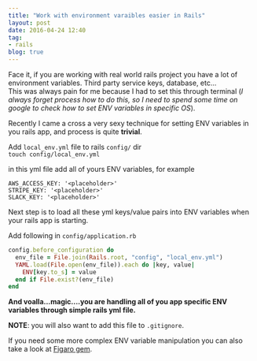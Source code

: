 ```yaml
---
title: "Work with environment varaibles easier in Rails"
layout: post
date: 2016-04-24 12:40
tag:
- rails
blog: true
---
```


Face it, if you are working with real world rails project you have a
lot of environment variables. Third party service keys, database, etc...   
This was always pain for me because I had to set this through
terminal (*I always forget process how to do this, so I need to spend
some time on google to check how to set ENV variables in specific OS*).

Recently I came a cross a very sexy technique for setting ENV variables
in you rails app, and process is quite **trivial**.

Add `local_env.yml` file to rails `config/` dir   
`touch config/local_env.yml`

in this yml file add all of yours ENV variables, for example

```
AWS_ACCESS_KEY: '<placeholder>'
STRIPE_KEY: '<placeholder>'
SLACK_KEY: '<placeholder>'
```

Next step  is to load all these yml keys/value pairs into ENV variables when your rails app
is starting. 

Add following in `config/application.rb`

```ruby
config.before_configuration do
  env_file = File.join(Rails.root, "config", "local_env.yml")
  YAML.load(File.open(env_file)).each do |key, value|
    ENV[key.to_s] = value
  end if File.exist?(env_file)
end
```

**And voalla...magic....you are handling all of you app specific ENV
variables through simple rails yml file.**

**NOTE**: you will also want to add this file to `.gitignore`.

If you need some more complex ENV variable manipulation you can also take a
look at [Figaro gem](https://github.com/laserlemon/figaro).
